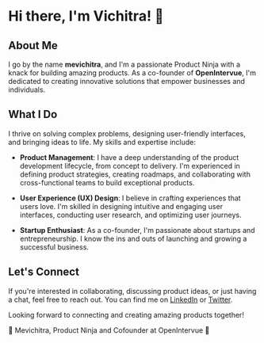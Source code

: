 # Hi there, I'm Vichitra! 👋

## About Me

I go by the name **mevichitra**, and I'm a passionate Product Ninja with a knack for building amazing products. As a co-founder of **OpenIntervue**, I'm dedicated to creating innovative solutions that empower businesses and individuals.

## What I Do

I thrive on solving complex problems, designing user-friendly interfaces, and bringing ideas to life. My skills and expertise include:

- **Product Management**: I have a deep understanding of the product development lifecycle, from concept to delivery. I'm experienced in defining product strategies, creating roadmaps, and collaborating with cross-functional teams to build exceptional products.

- **User Experience (UX) Design**: I believe in crafting experiences that users love. I'm skilled in designing intuitive and engaging user interfaces, conducting user research, and optimizing user journeys.

- **Startup Enthusiast**: As a co-founder, I'm passionate about startups and entrepreneurship. I know the ins and outs of launching and growing a successful business.

## Let's Connect

If you're interested in collaborating, discussing product ideas, or just having a chat, feel free to reach out. You can find me on [LinkedIn](https://www.linkedin.com/in/mevichitra/) or [Twitter](https://twitter.com/mevichitra).

Looking forward to connecting and creating amazing products together!

🚀 Mevichitra, Product Ninja and Cofounder at OpenIntervue 🚀
